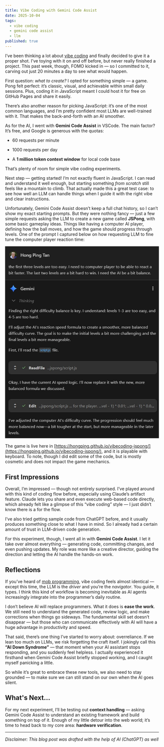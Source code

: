 ```yaml
---
title: Vibe Coding with Gemini Code Assist
date: 2025-10-04
tags:
  - vibe coding
  - gemini code assist
  - llm
published: true
---
```

I’ve been thinking a lot about [vibe coding](https://en.wikipedia.org/wiki/Vibe_coding) and finally decided to give it a proper shot. I’ve toying with it on and off before, but never really finished a project. This past week, though, FOMO kicked in — so I committed to it, carving out just 20 minutes a day to see what would happen.

First question: _what to create?_ I opted for something simple — a game. Pong felt perfect: it’s classic, visual, and achievable within small daily sessions. Plus, coding it in JavaScript meant I could host it for free on GitHub Pages and share it easily.

There’s also another reason for picking JavaScript: it’s one of the most common languages, and I’m pretty confident most LLMs are well-trained with it. That makes the back-and-forth with an AI smoother.

As for the AI, I went with **Gemini Code Assist** in VSCode. The main factor? It’s free, and Google is generous with the quotas:

*   60 requests per minute
    
*   1000 requests per day
    
*   A **1 million token context window** for local code base
    

That’s plenty of room for simple vibe coding experiments.

Next step — getting started! I’m not exactly fluent in JavaScript. I can read and understand it well enough, but starting something _from scratch_ still feels like a mountain to climb. That actually made this a great test case: to see how well an LLM can handle things when I guide it with the right vibe and clear instructions.

Unfortunately, Gemini Code Assist doesn’t keep a full chat history, so I can’t show my exact starting prompts. But they were nothing fancy — just a few simple requests asking the LLM to create a new game called **JSPong**, with some basic gameplay ideas. Things like having a computer AI player, defining how the ball moves, and how the game should progress through levels. One of the prompt I captured below on how requesting LLM to fine tune the computer player reaction time:

<p style="text-align: center"><img src="assets/img/jspong-prompt-1.jpg" alt="prompt Gemini Code Assist"></p>

The game is live here in [https://hongping.github.io/vibecoding-jspong/](https://hongping.github.io/vibecoding-jspong/), and it is playable with keyboard. To note, though I did edit some of the code, but is mostly cosmetic and does not impact the game mechanics.

## First Impressions

Overall, I’m impressed — though not entirely surprised. I’ve played around with this kind of coding flow before, especially using Claude’s artifact feature. Claude lets you share and even execute web-based code directly, which already felt like a glimpse of this “vibe coding” style — I just didn’t know there is a for the flow.

I’ve also tried getting sample code from ChatGPT before, and it usually produces something close to what I have in mind. So I already had a certain amount of trust in LLM-driven code generation.

For this experiment, though, I went all in with **Gemini Code Assist**. I let it take over almost everything — generating code, committing changes, and even pushing updates. My role was more like a creative director, guiding the direction and letting the AI handle the hands-on work.

## Reflections

If you’ve heard of [mob programming](https://en.wikipedia.org/wiki/Team_programming#Mob_programming), vibe coding feels almost identical — except this time, the LLM is the _driver_ and you’re the _navigator_. You guide, it types. I think this kind of workflow is becoming inevitable as AI agents increasingly integrate into the programmer’s daily routine.

I don’t believe AI will replace programmers. What it does is **ease the work**. We still need to understand the generated code, review logic, and make corrections when things go sideways. The fundamental skill set doesn’t disappear — but those who can communicate effectively with AI will have a huge advantage in productivity and speed.

That said, there’s one thing I’ve started to worry about: overreliance. If we lean too much on LLMs, we risk forgetting the craft itself. I jokingly call this **“AI Down Syndrome”** — that moment when your AI assistant stops responding, and you suddenly feel helpless. I actually experienced it firsthand when Gemini Code Assist briefly stopped working, and I caught myself panicking a little.

So while it’s great to embrace these new tools, we also need to stay grounded — to make sure we can still stand on our own when the AI goes silent.

## What's Next...

For my next experiment, I’ll be testing out **context handling** — asking Gemini Code Assist to understand an existing framework and build something on top of it. Enough of my little detour into the web world; it’s time to head back to my core area: **hardware verification**.

* * *

_Disclaimer: This blog post was drafted with the help of AI (ChatGPT) as well_